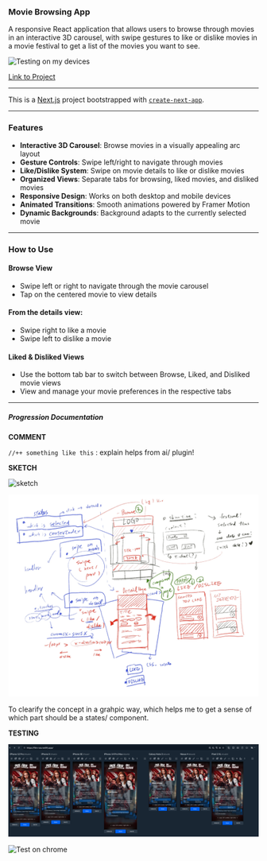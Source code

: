 ### Movie Browsing App
 A responsive React application that allows users to browse through movies in an interactive 3D carousel, with swipe gestures to like or dislike movies in a movie festival to get a list of the movies you want to see.


![Testing on my devices](/public/test-on-devices.gif)

 [Link to Project](https://film-nav.netlify.app/)

-----

 This is a [Next.js](https://nextjs.org) project bootstrapped with [`create-next-app`](https://github.com/vercel/next.js/tree/canary/packages/create-next-app).

 -----

### Features
- **Interactive 3D Carousel**: 
Browse movies in a visually appealing arc layout
-  **Gesture Controls**:
 Swipe left/right to navigate through movies
-  **Like/Dislike System**:
 Swipe on movie details to like or dislike movies
-  **Organized Views**:
 Separate tabs for browsing, liked movies, and disliked movies
-  **Responsive Design**:
 Works on both desktop and mobile devices
-  **Animated Transitions**:
 Smooth animations powered by Framer Motion
-  **Dynamic Backgrounds**:
 Background adapts to the currently selected movie

-----
### How to Use
#### Browse View

- Swipe left or right to navigate through the movie carousel
- Tap on the centered movie to view details

#### From the details view:

- Swipe right to like a movie
- Swipe left to dislike a movie

#### Liked & Disliked Views

- Use the bottom tab bar to switch between Browse, Liked, and Disliked movie views
- View and manage your movie preferences in the respective tabs

-----

##### Progression Documentation

**COMMENT**

`//++ something like this` : explain helps from ai/ plugin!

**SKETCH**

![sketch](/public/IMG_4319.jpg)


![sketch w thought on IPAD](/public/structure.jpg)


To clearify the concept in a grahpic way, which helps me to get a sense of which part should be a states/ component.



**TESTING**

![Testing on responsive app](/public/screenshot-0425.png)

![Test on chrome](/public/testing-in-chrome.gif)
